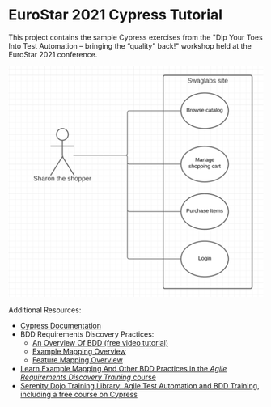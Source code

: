 # EuroStar 2021 Cypress Tutorial

This project contains the sample Cypress exercises from the "Dip Your Toes Into Test Automation – bringing the “quality” back!" workshop held at the EuroStar 2021 conference.


![image](docs/use-cases.png)


Additional Resources: 
 * [Cypress Documentation](https://www.cypress.io)
 * BDD Requirements Discovery Practices:
    * [An Overview Of BDD (free video tutorial)](https://learnbdd.com/misc-494020881624795827256)
    * [Example Mapping Overview](https://cucumber.io/blog/bdd/example-mapping-introduction/)
    * [Feature Mapping Overview](https://johnfergusonsmart.com/feature-mapping-a-lightweight-requirements-discovery-practice-for-agile-teams/)
 * [Learn Example Mapping And Other BDD Practices in the _Agile Requirements Discovery Training_ course](https://learnbdd.com/sales-page-488727611622493951268)
 * [Serenity Dojo Training Library: Agile Test Automation and BDD Training, including a free course on Cypress](https://expansion.serenity-dojo.com)
